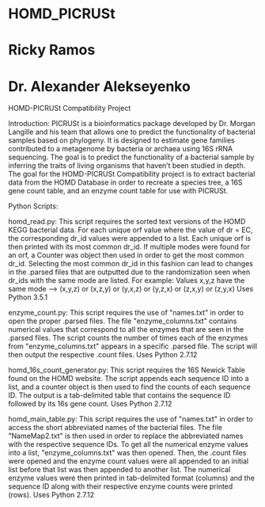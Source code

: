 # HOMD_PICRUSt
# Ricky Ramos
# Dr. Alexander Alekseyenko

HOMD-PICRUSt Compatibility Project

Introduction:
PICRUSt is a bioinformatics package developed by Dr. Morgan Langille and his team that allows one to predict the functionality of bacterial samples based on phylogeny. It is designed to estimate gene families contributed to a metagenome by bacteria or archaea using 16S rRNA sequencing. The goal is to predict the functionality of a bacterial sample by inferring the traits of living organisms that haven’t been studied in depth.
The goal for the HOMD-PICRUSt Compatibility project is to extract bacterial data from the HOMD Database in order to recreate a species tree, a 16S gene count table, and an enzyme count table for use with PICRUSt.

Python Scripts:

  homd_read.py:
    This script requires the sorted text versions of the HOMD KEGG bacterial data. For each unique orf value where the value 
    of dr = EC, the corresponding dr_id values were appended to a list. Each unique orf is then printed with its most common 
    dr_id. If multiple modes were found for an orf, a Counter was object then used in order to get the most common dr_id. 
    Selecting the most common dr_id in this fashion can lead to changes in the .parsed files that are outputted due to the 
    randomization seen when dr_ids with the same mode are listed. 
    For example: Values x,y,z have the same mode --> (x,y,z) or (x,z,y) or (y,x,z) or (y,z,x) or (z,x,y) or (z,y,x)
    Uses Python 3.5.1
  
  enzyme_count.py:
    This script requires the use of "names.txt" in order to open the proper .parsed files. The file "enzyme_columns.txt" 
    contains numerical values that correspond to all the enzymes that are seen in the .parsed files. The script counts the 
    number of times each of the enzymes from "enzyme_columns.txt" appears in a specific .parsed file. The script will then 
    output the respective .count files. Uses Python 2.7.12
    
  homd_16s_count_generator.py:
    This script requires the 16S Newick Table found on the HOMD website. The script appends each sequence ID into a list, and 
    a counter object is then used to find the counts of each sequence ID. The output is a tab-delimited table that contains
    the sequence ID followed by its 16s gene count. Uses Python 2.7.12
    
  homd_main_table.py:
    This script requires the use of "names.txt" in order to access the short abbreviated names of the bacterial files.
    The file "NameMap2.txt" is then used in order to replace the abbreviated names with the respective sequence IDs. To get 
    all the numerical enzyme values into a list, "enzyme_columns.txt" was then opened. Then, the .count files were opened and
    the enzyme count values were all appended to an initial list before that list was then appended to another list. The 
    numerical enzyme values were then printed in tab-delimited format (columns) and the sequence ID along with their 
    respective enzyme counts were printed (rows). Uses Python 2.7.12
